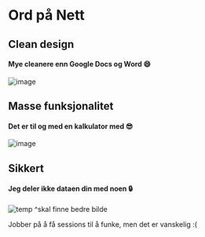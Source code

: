 # Ord på Nett
## Clean design
#### Mye cleanere enn Google Docs og Word 😄 
![image](https://github.com/user-attachments/assets/4471037f-678a-49e5-b647-df31e87ba763)

## Masse funksjonalitet
#### Det er til og med en kalkulator med 😎
![image](https://github.com/user-attachments/assets/ab7f5a3f-c21e-4f4e-a9e2-b10c4a7193bf)

## Sikkert
#### Jeg deler ikke dataen din med noen 🔒
![temp](https://github.com/user-attachments/assets/f09ae1b4-067f-4bd3-9645-0361992f04a4)
^skal finne bedre bilde

Jobber på å få sessions til å funke, men det er vanskelig :(

